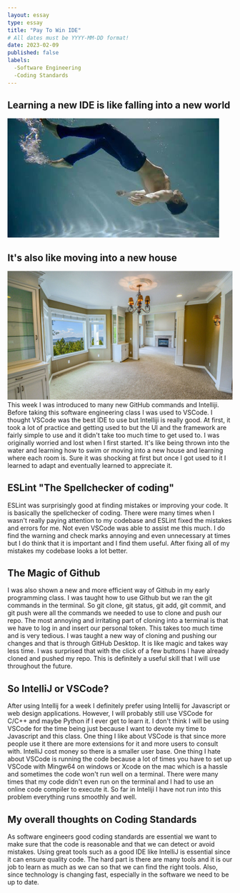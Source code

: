 ```yaml
---
layout: essay
type: essay
title: "Pay To Win IDE"
# All dates must be YYYY-MM-DD format!
date: 2023-02-09
published: false
labels:
  -Software Engineering
  -Coding Standards
---
```


## Learning a new IDE is like falling into a new world
<img src="../img/water.jpg">
<h2> It's also like moving into a new house </h2>
<img src="../img/house.jpg">
This week I was introduced to many new GitHub commands and Intelliji. Before taking this software engineering class I was used to VSCode. I thought VSCode was the best IDE to use but Intelliji is really good. At first, it took a lot of practice and getting used to but the UI and the framework are fairly simple to use and it didn't take too much time to get used to. I was originally worried and lost when I first started. It's like being thrown into the water and learning how to swim or moving into a new house and learning where each room is. Sure it was shocking at first but once I got used to it I learned to adapt and eventually learned to appreciate it.

## ESLint "The Spellchecker of coding"
ESLint was surprisingly good at finding mistakes or improving your code. It is basically the spellchecker of coding. There were many times when I wasn't really paying attention to my codebase and ESLint fixed the mistakes and errors for me. Not even VSCode was able to assist me this much. I do find the warning and check marks annoying and even unnecessary at times but I do think that it is important and I find them useful. After fixing all of my mistakes my codebase looks a lot better.

## The Magic of Github
I was also shown a new and more efficient way of Github in my early programming class. I was taught how to use Github but we ran the git commands in the terminal. So git clone, git status, git add, git commit, and git push were all the commands we needed to use to clone and push our repo. The most annoying and irritating part of cloning into a terminal is that we have to log in and insert our personal token. This takes too much time and is very tedious. I was taught a new way of cloning and pushing our changes and that is through GitHub Desktop. It is like magic and takes way less time. I was surprised that with the click of a few buttons I have already cloned and pushed my repo. This is definitely a useful skill that I will use throughout the future.

## So IntelliJ or VSCode?
After using Intellij for a week I definitely prefer using Intellij for Javascript or web design applications. However, I will probably still use VSCode for C/C++ and maybe Python if I ever get to learn it. I don't think I will be using VSCode for the time being just because I want to devote my time to Javascript and this class. One thing I like about VSCode is that since more people use it there are more extensions for it and more users to consult with. IntelliJ cost money so there is a smaller user base. One thing I hate about VSCode is running the code because a lot of times you have to set up VSCode with Mingw64 on windows or Xcode on the mac which is a hassle and sometimes the code won't run well on a terminal. There were many times that my code didn't even run on the terminal and I had to use an online code compiler to execute it. So far in Inteliji I have not run into this problem everything runs smoothly and well.

## My overall thoughts on Coding Standards
As software engineers good coding standards are essential we want to make sure that the code is reasonable and that we can detect or avoid mistakes. Using great tools such as a good IDE like IntelliJ is essential since it can ensure quality code. The hard part is there are many tools and it is our job to learn as much as we can so that we can find the right tools. Also, since technology is changing fast, especially in the software we need to be up to date.
